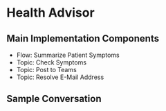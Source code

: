 # Health Advisor

## Main Implementation Components

- Flow: Summarize Patient Symptoms
- Topic: Check Symptoms
- Topic: Post to Teams
- Topic: Resolve E-Mail Address

## Sample Conversation
